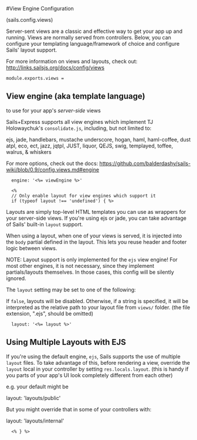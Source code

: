 
#View Engine Configuration

(sails.config.views)

Server-sent views are a classic and effective way to get your app up
and running. Views are normally served from controllers.  Below, you can
configure your templating language/framework of choice and configure
Sails' layout support.

For more information on views and layouts, check out:
http://links.sailsjs.org/docs/config/views

    module.exports.views =

## View engine (aka template language)

to use for your app's *server-side* views

Sails+Express supports all view engines which implement
TJ Holowaychuk's `consolidate.js`, including, but not limited to:

ejs, jade, handlebars, mustache
underscore, hogan, haml, haml-coffee, dust
atpl, eco, ect, jazz, jqtpl, JUST, liquor, QEJS,
swig, templayed, toffee, walrus, & whiskers

For more options, check out the docs:
https://github.com/balderdashy/sails-wiki/blob/0.9/config.views.md#engine

      engine: '<%= viewEngine %>'

      <%
      // Only enable layout for view engines which support it
      if (typeof layout !== 'undefined') { %>

Layouts are simply top-level HTML templates you can use as wrappers
for your server-side views.  If you're using ejs or jade, you can take advantage of
Sails' built-in `layout` support.

When using a layout, when one of your views is served, it is injected into
the `body` partial defined in the layout.  This lets you reuse header
and footer logic between views.

NOTE: Layout support is only implemented for the `ejs` view engine!
For most other engines, it is not necessary, since they implement partials/layouts themselves.
In those cases, this config will be silently ignored.

The `layout` setting may be set to one of the following:

If `false`, layouts will be disabled.
Otherwise, if a string is specified, it will be interpreted as the relative path
to your layout file from `views/` folder. (the file extension, ".ejs", should be omitted)

      layout: '<%= layout %>'

## Using Multiple Layouts with EJS

If you're using the default engine, `ejs`, Sails supports the use of multiple
`layout` files.  To take advantage of this, before rendering a view, override
the `layout` local in your controller by setting `res.locals.layout`.
(this is handy if you parts of your app's UI look completely different from each other)

e.g. your default might be

layout: 'layouts/public'

But you might override that in some of your controllers with:

layout: 'layouts/internal'

      <% } %>
